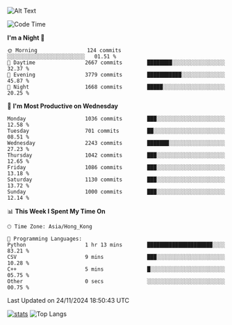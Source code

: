 ![Alt Text](https://media.tenor.com/3Gehha8RO-sAAAAC/goose-dance.gif)

<!--START_SECTION:waka-->
![Code Time](http://img.shields.io/badge/Code%20Time-352%20hrs%2014%20mins-blue)

**I'm a Night 🦉** 

```text
🌞 Morning                124 commits         ░░░░░░░░░░░░░░░░░░░░░░░░░   01.51 % 
🌆 Daytime                2667 commits        ████████░░░░░░░░░░░░░░░░░   32.37 % 
🌃 Evening                3779 commits        ███████████░░░░░░░░░░░░░░   45.87 % 
🌙 Night                  1668 commits        █████░░░░░░░░░░░░░░░░░░░░   20.25 % 
```
📅 **I'm Most Productive on Wednesday** 

```text
Monday                   1036 commits        ███░░░░░░░░░░░░░░░░░░░░░░   12.58 % 
Tuesday                  701 commits         ██░░░░░░░░░░░░░░░░░░░░░░░   08.51 % 
Wednesday                2243 commits        ███████░░░░░░░░░░░░░░░░░░   27.23 % 
Thursday                 1042 commits        ███░░░░░░░░░░░░░░░░░░░░░░   12.65 % 
Friday                   1086 commits        ███░░░░░░░░░░░░░░░░░░░░░░   13.18 % 
Saturday                 1130 commits        ███░░░░░░░░░░░░░░░░░░░░░░   13.72 % 
Sunday                   1000 commits        ███░░░░░░░░░░░░░░░░░░░░░░   12.14 % 
```


📊 **This Week I Spent My Time On** 

```text
🕑︎ Time Zone: Asia/Hong_Kong

💬 Programming Languages: 
Python                   1 hr 13 mins        █████████████████████░░░░   83.21 % 
CSV                      9 mins              ███░░░░░░░░░░░░░░░░░░░░░░   10.28 % 
C++                      5 mins              █░░░░░░░░░░░░░░░░░░░░░░░░   05.75 % 
Other                    0 secs              ░░░░░░░░░░░░░░░░░░░░░░░░░   00.75 % 
```


 Last Updated on 24/11/2024 18:50:43 UTC
<!--END_SECTION:waka-->
[![stats](https://github-readme-stats-rose-phi.vercel.app/api?username=jxncted&count_private=true)](https://github.com/jxncted/github-readme-stats)
![Top Langs](https://github-readme-stats-rose-phi.vercel.app/api/top-langs/?username=jxncted\&layout=compact&hide=c,assembly,jupyter%20notebook)
